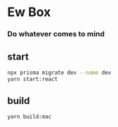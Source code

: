 # Ew Box

### Do whatever comes to mind

## start

```bash
npx prisma migrate dev --name dev
yarn start:react
```

## build

```bash
yarn build:mac
```
